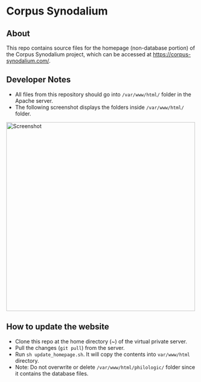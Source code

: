 # Corpus Synodalium

## About

This repo contains source files for the homepage (non-database portion) of the Corpus Synodalium project, which can be accessed at https://corpus-synodalium.com/.

## Developer Notes

- All files from this repository should go into `/var/www/html/` folder in the Apache server.
- The following screenshot displays the folders inside `/var/www/html/` folder.

<img src="https://i.imgur.com/IedpwAd.png" alt="Screenshot" width="500px">

## How to update the website

- Clone this repo at the home directory (~) of the virtual private server.
- Pull the changes (`git pull`) from the server.
- Run `sh update_homepage.sh`. It will copy the contents into `var/www/html` directory.
- Note: Do not overwrite or delete `/var/www/html/philologic/` folder since it contains the database files.
